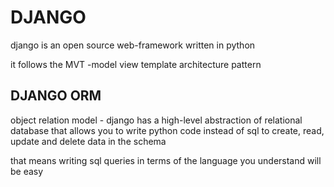 # DJANGO

django is an open source web-framework written in python

it follows the MVT -model view template architecture pattern

## DJANGO ORM

object relation model - django has a high-level abstraction of relational database that allows you to write python code instead of sql to create, read, update and delete data in the schema

that means writing sql queries in terms of the language you understand will be easy